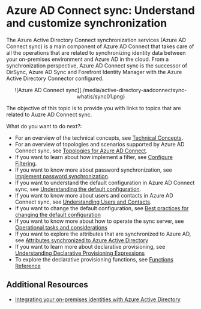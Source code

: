 <properties
	pageTitle="Azure AD Connect sync: Understand and customize synchronization | Windows Azure"
	description="Explains how Azure AD Connect sync works and how to customize."
	services="active-directory"
	documentationCenter=""
	authors="markusvi"
	manager="stevenpo"
	editor=""/>

<tags
	ms.service="active-directory"
	ms.date="01/04/2016"
	wacn.date=""/>


# Azure AD Connect sync: Understand and customize synchronization

The Azure Active Directory Connect synchronization services (Azure AD Connect sync) is a main component of Azure AD Connect that takes care of all the operations that are related to synchronizing identity data between your on-premises environment and Azure AD in the cloud. From a synchronization perspective, Azure AD Connect sync is the successor of DirSync, Azure AD Sync and Forefront Identity Manager with the Azure Active Directory Connector configured.

<center>![Azure AD Connect sync](./media/active-directory-aadconnectsync-whatis/sync01.png)
</center>


The objective of this topic is to provide you with links to topics that are related to Auzre AD Connect sync.

What do you want to do next?:

- For an overview of the technical concepts, see [Technical Concepts](/documentation/articles/active-directory-aadconnectsync-technical-concepts).
- For an overview of topologies and scenarios supported by Azure AD Connect sync, see [Topologies for Azure AD Connect](/documentation/articles/active-directory-aadconnect-topologies).
- If you want to learn about how implement a filter, see [Configure Filtering](/documentation/articles/active-directory-aadconnectsync-configure-filtering).
- If you want to know more about password synchronization, see [Implement password synchronization](/documentation/articles/active-directory-aadconnectsync-implement-password-synchronization).
- If you want to understand the default configuration in Azure AD Connect sync, see [Understanding the default configuration](/documentation/articles/active-directory-aadconnectsync-understanding-default-configuration).
- If you want to know more about users and contacts in Azure AD Connect sync, see [Understanding Users and Contacts](/documentation/articles/active-directory-aadconnectsync-understanding-users-and-contacts).
- If you want to change the default configuration, see [Best practices for changing the default configuration](/documentation/articles/active-directory-aadconnectsync-best-practices-changing-default-configuration)
- If you want to know more about how to operate the sync server, see [Operational tasks and considerations](/documentation/articles/active-directory-aadconnectsync-operations)
- If you want to explore the attributes that are synchronized to Azure AD, see [Attributes synchronized to Azure Active Directory](/documentation/articles/active-directory-aadconnectsync-attributes-synchronized)
- If you want to learn more about declarative provisioning, see [Understanding Declarative Provisioning Expressions](/documentation/articles/active-directory-aadconnectsync-understanding-declarative-provisioning-expressions)
- To explore the declarative provisioning functions, see [Functions Reference](/documentation/articles/active-directory-aadconnectsync-functions-reference)


## Additional Resources

* [Integrating your on-premises identities with Azure Active Directory](/documentation/articles/active-directory-aadconnect)
